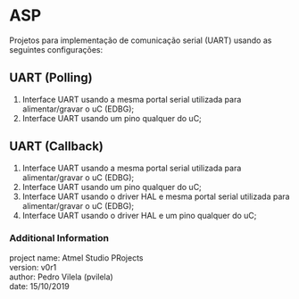 # ASP

Projetos para implementação de comunicação serial (UART) usando as seguintes configurações:

## UART (Polling)

1. Interface UART usando a mesma portal serial utilizada para alimentar/gravar o uC (EDBG);
2. Interface UART usando um pino qualquer do uC;

## UART (Callback)

1. Interface UART usando a mesma portal serial utilizada para alimentar/gravar o uC (EDBG);
2. Interface UART usando um pino qualquer do uC;
3. Interface UART usando o driver HAL e mesma portal serial utilizada para alimentar/gravar o uC (EDBG);
4. Interface UART usando o driver HAL e um pino qualquer do uC;

### Additional Information 

project name: Atmel Studio PRojects <br/>
version: v0r1 <br/> 
author: Pedro Vilela (pvilela)  
date: 15/10/2019

